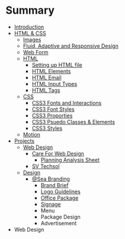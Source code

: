 # Summary

* [Introduction](README.md)
* [HTML & CSS](html_&_css.md)
   * [Images](images.md)
   * [Fluid, Adaptive and Responsive Design](fluid,_adaptive_and_responsive_design.md)
   * [Web Form](web_form.md)
   * [HTML](html.md)
       * [Setting up HTML file](setting_up_html_file.md)
       * [HTML Elements](html_elements.md)
       * [HTML Email](html_email.md)
       * [HTML Input Types](html_input_types.md)
       * [HTML Tags](html_tags.md)
   * [CSS](css.md)
       * [CSS3 Fonts and Interactions](css3_fonts_and_interactions.md)
       * [CSS3 Font Styles](css3_font_styles.md)
       * [CSS3 Proporties](css3_proporties.md)
       * [CSS3 Psuedo Classes & Elements](css3_psuedo_classes_&_elements.md)
       * [CSS3 Styles](css3_styles.md)
   * [Motion](motion.md)
* [Projects](projects.md)
   * [Web Design](web_design.md)
       * [Care For Web Design](careforwebdesign.md)
           * [Planning Analysis Sheet](planning_analysis_sheet.md)
       * [SV Techsol](sv_techsol.md)
   * [Design](design.md)
       * [@Sea Branding](sea_branding.md)
           * [Brand Brief](brand_brief.md)
           * [Logo Guidelines](logo_guidelines.md)
           * [Office Package](office_package.md)
           * [Signage](signage.md)
           * Menu
           * Package Design
           * Advertisement
* Web Design

